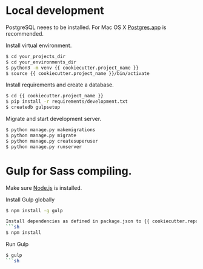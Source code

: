 # Local development
PostgreSQL neees to be installed. 
For Mac OS X [Postgres.app](http://postgresapp.com/) is recommended.

Install virtual environment.
```sh
$ cd your_projects_dir
$ cd your_environments_dir
$ python3 -m venv {{ cookiecutter.project_name }}
$ source {{ cookiecutter.project_name }}/bin/activate
```

Install requirements and create a database.
```sh
$ cd {{ cookiecutter.project_name }}
$ pip install -r requirements/development.txt
$ createdb gulpsetup
```

Migrate and start development server.
```sh
$ python manage.py makemigrations
$ python manage.py migrate
$ python manage.py createsuperuser
$ python manage.py runserver
```

# Gulp for Sass compiling.
Make sure [Node.js](https://nodejs.org/en/) is installed. 

Install Gulp globally
```sh
$ npm install -g gulp

Install dependencies as defined in package.json to {{ cookiecutter.repo_name}}/node_modules/
```sh
$ npm install
```

Run Gulp
```sh
$ gulp
```sh
